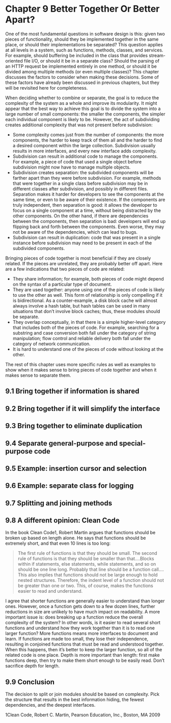 # Chapter 9 Better Together Or Better Apart?

One of the most fundamental questions in software design is this: given two pieces of functionality, should they be implemented together in the same place, or should their implementations be separated? This question applies at all levels in a system, such as functions, methods, classes, and services. For example, should buffering be included in the class that provides stream-oriented file I/O, or should it be in a separate class? Should the parsing of an HTTP request be implemented entirely in one method, or should it be divided among multiple methods (or even multiple classes)? This chapter discusses the factors to consider when making these decisions. Some of these factors have already been discussed in previous chapters, but they will be revisited here for completeness.

When deciding whether to combine or separate, the goal is to reduce the complexity of the system as a whole and improve its modularity. It might appear that the best way to achieve this goal is to divide the system into a large number of small components: the smaller the components, the simpler each individual component is likely to be. However, the act of subdividing creates additional complexity that was not present before subdivision:

- Some complexity comes just from the number of components: the more components, the harder to keep track of them all and the harder to find a desired component within the large collection. Subdivision usually results in more interfaces, and every new interface adds complexity.
- Subdivision can result in additional code to manage the components. For example, a piece of code that used a single object before subdivision might now have to manage multiple objects.
- Subdivision creates separation: the subdivided components will be farther apart than they were before subdivision. For example, methods that were together in a single class before subdivision may be in different classes after subdivision, and possibly in different files. Separation makes it harder for developers to see the components at the same time, or even to be aware of their existence. If the components are truly independent, then separation is good: it allows the developer to focus on a single component at a time, without being distracted by the other components. On the other hand, if there are dependencies between the components, then separation is bad: developers will end up flipping back and forth between the components. Even worse, they may not be aware of the dependencies, which can lead to bugs.
- Subdivision can result in duplication: code that was present in a single instance before subdivision may need to be present in each of the subdivided components.

Bringing pieces of code together is most beneficial if they are closely related. If the pieces are unrelated, they are probably better off apart. Here are a few indications that two pieces of code are related:

- They share information; for example, both pieces of code might depend on the syntax of a particular type of document.
- They are used together: anyone using one of the pieces of code is likely to use the other as well. This form of relationship is only compelling if it is bidirectional. As a counter-example, a disk block cache will almost always involve a hash table, but hash tables can be used in many situations that don’t involve block caches; thus, these modules should be separate.
- They overlap conceptually, in that there is a simple higher-level category that includes both of the pieces of code. For example, searching for a substring and case conversion both fall under the category of string manipulation; flow control and reliable delivery both fall under the category of network communication.
- It is hard to understand one of the pieces of code without looking at the other.

The rest of this chapter uses more specific rules as well as examples to show when it makes sense to bring pieces of code together and when it makes sense to separate them.

## 9.1 Bring together if information is shared

## 9.2 Bring together if it will simplify the interface

## 9.3 Bring together to eliminate duplication

## 9.4 Separate general-purpose and special-purpose code

## 9.5 Example: insertion cursor and selection

## 9.6 Example: separate class for logging

## 9.7 Splitting and joining methods

## 9.8 A different opinion: Clean Code

In the book Clean Code1, Robert Martin argues that functions should be broken up based on length alone. He says that functions should be extremely short, and that even 10 lines is too long:

> The first rule of functions is that they should be small. The second rule of functions is that they should be smaller than that....Blocks within if statements, else statements, while statements, and so on should be one line long. Probably that line should be a function call.... This also implies that functions should not be large enough to hold nested structures. Therefore, the indent level of a function should not be greater than one or two. This, of course, makes the functions easier to read and understand.

I agree that shorter functions are generally easier to understand than longer ones. However, once a function gets down to a few dozen lines, further reductions in size are unlikely to have much impact on readability. A more important issue is: does breaking up a function reduce the overall complexity of the system? In other words, is it easier to read several short functions and understand how they work together than it is to read one larger function? More functions means more interfaces to document and learn. If functions are made too small, they lose their independence, resulting in conjoined functions that must be read and understood together. When this happens, then it’s better to keep the larger function, so all of the related code is one place. Depth is more important than length: first make functions deep, then try to make them short enough to be easily read. Don’t sacrifice depth for length.

## 9.9 Conclusion

The decision to split or join modules should be based on complexity. Pick the structure that results in the best information hiding, the fewest dependencies, and the deepest interfaces.

1Clean Code, Robert C. Martin, Pearson Education, Inc., Boston, MA 2009
